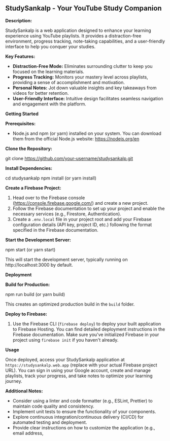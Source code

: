 ## StudySankalp - Your YouTube Study Companion

**Description:**

StudySankalp is a web application designed to enhance your learning experience using YouTube playlists. It provides a distraction-free environment, progress tracking, note-taking capabilities, and a user-friendly interface to help you conquer your studies.

**Key Features:**

- **Distraction-Free Mode:** Eliminates surrounding clutter to keep you focused on the learning materials.
- **Progress Tracking:** Monitors your mastery level across playlists, providing a sense of accomplishment and motivation.
- **Personal Notes:** Jot down valuable insights and key takeaways from videos for better retention.
- **User-Friendly Interface:** Intuitive design facilitates seamless navigation and engagement with the platform.

**Getting Started**

**Prerequisites:**

- Node.js and npm (or yarn) installed on your system. You can download them from the official Node.js website: https://nodejs.org/en

**Clone the Repository:**

git clone https://github.com/your-username/studysankalp.git


**Install Dependencies:**

cd studysankalp
npm install (or yarn install)


**Create a Firebase Project:**

1. Head over to the Firebase console (https://console.firebase.google.com/) and create a new project.
2. Follow the Firebase documentation to set up your project and enable the necessary services (e.g., Firestore, Authentication).
3. Create a `.env.local` file in your project root and add your Firebase configuration details (API key, project ID, etc.) following the format specified in the Firebase documentation.

**Start the Development Server:**

npm start (or yarn start)


This will start the development server, typically running on http://localhost:3000 by default.

**Deployment**

**Build for Production:**

npm run build (or yarn build)


This creates an optimized production build in the `build` folder.

**Deploy to Firebase:**

1. Use the Firebase CLI (`firebase deploy`) to deploy your built application to Firebase Hosting. You can find detailed deployment instructions in the Firebase documentation. Make sure you've initialized Firebase in your project using `firebase init` if you haven't already.

**Usage**

Once deployed, access your StudySankalp application at `https://studysankalp.web.app` (replace with your actual Firebase project URL). You can sign in using your Google account, create and manage playlists, track your progress, and take notes to optimize your learning journey.

**Additional Notes:**

- Consider using a linter and code formatter (e.g., ESLint, Prettier) to maintain code quality and consistency.
- Implement unit tests to ensure the functionality of your components.
- Explore continuous integration/continuous delivery (CI/CD) for automated testing and deployment.
- Provide clear instructions on how to customize the application (e.g., email address, 